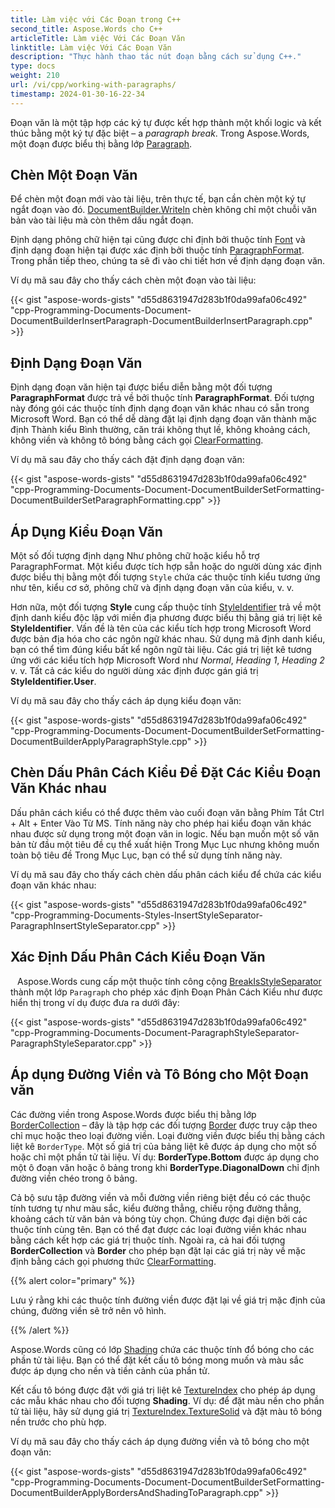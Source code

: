 ```yaml
---
title: Làm việc với Các Đoạn trong C++
second_title: Aspose.Words cho C++
articleTitle: Làm việc Với Các Đoạn Văn
linktitle: Làm việc Với Các Đoạn Văn
description: "Thực hành thao tác nút đoạn bằng cách sử dụng C++."
type: docs
weight: 210
url: /vi/cpp/working-with-paragraphs/
timestamp: 2024-01-30-16-22-34
---
```


Đoạn văn là một tập hợp các ký tự được kết hợp thành một khối logic và kết thúc bằng một ký tự đặc biệt – a *paragraph break*. Trong Aspose.Words, một đoạn được biểu thị bằng lớp [Paragraph](https://reference.aspose.com/words/cpp/aspose.words/paragraph/).

## Chèn Một Đoạn Văn

Để chèn một đoạn mới vào tài liệu, trên thực tế, bạn cần chèn một ký tự ngắt đoạn vào đó. [DocumentBuilder.Writeln](https://reference.aspose.com/words/cpp/aspose.words/documentbuilder/writeln/) chèn không chỉ một chuỗi văn bản vào tài liệu mà còn thêm dấu ngắt đoạn.

Định dạng phông chữ hiện tại cũng được chỉ định bởi thuộc tính [Font](https://reference.aspose.com/words/cpp/aspose.words/documentbuilder/get_font/) và định dạng đoạn hiện tại được xác định bởi thuộc tính [ParagraphFormat](https://reference.aspose.com/words/cpp/aspose.words/documentbuilder/get_paragraphformat/). Trong phần tiếp theo, chúng ta sẽ đi vào chi tiết hơn về định dạng đoạn văn.

Ví dụ mã sau đây cho thấy cách chèn một đoạn vào tài liệu:

{{< gist "aspose-words-gists" "d55d8631947d283b1f0da99afa06c492" "cpp-Programming-Documents-Document-DocumentBuilderInsertParagraph-DocumentBuilderInsertParagraph.cpp" >}}

## Định Dạng Đoạn Văn

Định dạng đoạn văn hiện tại được biểu diễn bằng một đối tượng **ParagraphFormat** được trả về bởi thuộc tính **ParagraphFormat**. Đối tượng này đóng gói các thuộc tính định dạng đoạn văn khác nhau có sẵn trong Microsoft Word. Bạn có thể dễ dàng đặt lại định dạng đoạn văn thành mặc định Thành kiểu Bình thường, căn trái không thụt lề, không khoảng cách, không viền và không tô bóng bằng cách gọi [ClearFormatting](https://reference.aspose.com/words/cpp/aspose.words/paragraphformat/clearformatting/).

Ví dụ mã sau đây cho thấy cách đặt định dạng đoạn văn:

{{< gist "aspose-words-gists" "d55d8631947d283b1f0da99afa06c492" "cpp-Programming-Documents-Document-DocumentBuilderSetFormatting-DocumentBuilderSetParagraphFormatting.cpp" >}}

## Áp Dụng Kiểu Đoạn Văn

Một số đối tượng định dạng Như phông chữ hoặc kiểu hỗ trợ ParagraphFormat. Một kiểu được tích hợp sẵn hoặc do người dùng xác định được biểu thị bằng một đối tượng `Style` chứa các thuộc tính kiểu tương ứng như tên, kiểu cơ sở, phông chữ và định dạng đoạn văn của kiểu, v. v.

Hơn nữa, một đối tượng **Style** cung cấp thuộc tính [StyleIdentifier](https://reference.aspose.com/words/cpp/aspose.words/style/get_styleidentifier/) trả về một định danh kiểu độc lập với miền địa phương được biểu thị bằng giá trị liệt kê **StyleIdentifier**. Vấn đề là tên của các kiểu tích hợp trong Microsoft Word được bản địa hóa cho các ngôn ngữ khác nhau. Sử dụng mã định danh kiểu, bạn có thể tìm đúng kiểu bất kể ngôn ngữ tài liệu. Các giá trị liệt kê tương ứng với các kiểu tích hợp Microsoft Word như *Normal*, *Heading 1*, *Heading 2* v. v. Tất cả các kiểu do người dùng xác định được gán giá trị **StyleIdentifier.User**.

Ví dụ mã sau đây cho thấy cách áp dụng kiểu đoạn văn:

{{< gist "aspose-words-gists" "d55d8631947d283b1f0da99afa06c492" "cpp-Programming-Documents-Document-DocumentBuilderSetFormatting-DocumentBuilderApplyParagraphStyle.cpp" >}}

## Chèn Dấu Phân Cách Kiểu Để Đặt Các Kiểu Đoạn Văn Khác nhau

Dấu phân cách kiểu có thể được thêm vào cuối đoạn văn bằng Phím Tắt Ctrl + Alt + Enter Vào Từ MS. Tính năng này cho phép hai kiểu đoạn văn khác nhau được sử dụng trong một đoạn văn in logic. Nếu bạn muốn một số văn bản từ đầu một tiêu đề cụ thể xuất hiện Trong Mục Lục nhưng không muốn toàn bộ tiêu đề Trong Mục Lục, bạn có thể sử dụng tính năng này.

Ví dụ mã sau đây cho thấy cách chèn dấu phân cách kiểu để chứa các kiểu đoạn văn khác nhau:

{{< gist "aspose-words-gists" "d55d8631947d283b1f0da99afa06c492" "cpp-Programming-Documents-Styles-InsertStyleSeparator-ParagraphInsertStyleSeparator.cpp" >}}

## Xác Định Dấu Phân Cách Kiểu Đoạn Văn

` ` Aspose.Words cung cấp một thuộc tính công cộng [BreakIsStyleSeparator](https://reference.aspose.com/words/cpp/aspose.words/paragraph/get_breakisstyleseparator/) thành một lớp `Paragraph` cho phép xác định Đoạn Phân Cách Kiểu như được hiển thị trong ví dụ được đưa ra dưới đây:

{{< gist "aspose-words-gists" "d55d8631947d283b1f0da99afa06c492" "cpp-Programming-Documents-Document-ParagraphStyleSeparator-ParagraphStyleSeparator.cpp" >}}

## Áp dụng Đường Viền và Tô Bóng cho Một Đoạn văn

Các đường viền trong Aspose.Words được biểu thị bằng lớp [BorderCollection](https://reference.aspose.com/words/cpp/aspose.words/bordercollection/) – đây là tập hợp các đối tượng [Border](https://reference.aspose.com/words/cpp/aspose.words/border/) được truy cập theo chỉ mục hoặc theo loại đường viền. Loại đường viền được biểu thị bằng cách liệt kê `BorderType`. Một số giá trị của bảng liệt kê được áp dụng cho một số hoặc chỉ một phần tử tài liệu. Ví dụ: **BorderType.Bottom** được áp dụng cho một ô đoạn văn hoặc ô bảng trong khi **BorderType.DiagonalDown** chỉ định đường viền chéo trong ô bảng.

Cả bộ sưu tập đường viền và mỗi đường viền riêng biệt đều có các thuộc tính tương tự như màu sắc, kiểu đường thẳng, chiều rộng đường thẳng, khoảng cách từ văn bản và bóng tùy chọn. Chúng được đại diện bởi các thuộc tính cùng tên. Bạn có thể đạt được các loại đường viền khác nhau bằng cách kết hợp các giá trị thuộc tính. Ngoài ra, cả hai đối tượng **BorderCollection** và **Border** cho phép bạn đặt lại các giá trị này về mặc định bằng cách gọi phương thức [ClearFormatting](https://reference.aspose.com/words/cpp/aspose.words/border/clearformatting/).

{{% alert color="primary" %}}

Lưu ý rằng khi các thuộc tính đường viền được đặt lại về giá trị mặc định của chúng, đường viền sẽ trở nên vô hình.

{{% /alert %}}

Aspose.Words cũng có lớp [Shading](https://reference.aspose.com/words/cpp/aspose.words/shading/) chứa các thuộc tính đổ bóng cho các phần tử tài liệu. Bạn có thể đặt kết cấu tô bóng mong muốn và màu sắc được áp dụng cho nền và tiền cảnh của phần tử.

Kết cấu tô bóng được đặt với giá trị liệt kê [TextureIndex](https://reference.aspose.com/words/cpp/aspose.words/textureindex/) cho phép áp dụng các mẫu khác nhau cho đối tượng **Shading**. Ví dụ: để đặt màu nền cho phần tử tài liệu, hãy sử dụng giá trị [TextureIndex.TextureSolid](https://reference.aspose.com/words/cpp/aspose.words/textureindex/) và đặt màu tô bóng nền trước cho phù hợp.

Ví dụ mã sau đây cho thấy cách áp dụng đường viền và tô bóng cho một đoạn văn:

{{< gist "aspose-words-gists" "d55d8631947d283b1f0da99afa06c492" "cpp-Programming-Documents-Document-DocumentBuilderSetFormatting-DocumentBuilderApplyBordersAndShadingToParagraph.cpp" >}}

